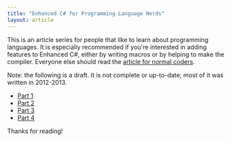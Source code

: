 ```yaml
---
title: "Enhanced C# for Programming Language Nerds"
layout: article
---
```


This is an article series for people that like to learn about programming languages. It is especially recommended if you're interested in adding features to Enhanced C#, either by writing macros or by helping to make the compiler. Everyone else should read the [article for normal coders](for-normal-coders.html).

Note: the following is a draft. It is not complete or up-to-date; most of it was written in 2012-2013.

- [Part 1](for-pl-nerds-part-1.html)
- [Part 2](for-pl-nerds-part-2.html)
- [Part 3](for-pl-nerds-part-3.html)
- [Part 4](for-pl-nerds-part-4.html)

Thanks for reading!
